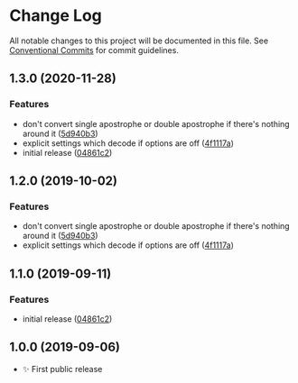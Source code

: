 # Change Log

All notable changes to this project will be documented in this file.
See [Conventional Commits](https://conventionalcommits.org) for commit guidelines.

## 1.3.0 (2020-11-28)

### Features

- don't convert single apostrophe or double apostrophe if there's nothing around it ([5d940b3](https://git.sr.ht/~royston/codsen/commits/5d940b370f9913ba827644f0980ac5f03d92f4f8))
- explicit settings which decode if options are off ([4f1117a](https://git.sr.ht/~royston/codsen/commits/4f1117a4962e51413170b0eb4695f2d9edef71dd))
- initial release ([04861c2](https://git.sr.ht/~royston/codsen/commits/04861c2ae67e6d14614e4ff9ba0517746ea93e1e))

## 1.2.0 (2019-10-02)

### Features

- don't convert single apostrophe or double apostrophe if there's nothing around it ([5d940b3](https://gitlab.com/codsen/codsen/commit/5d940b3))
- explicit settings which decode if options are off ([4f1117a](https://gitlab.com/codsen/codsen/commit/4f1117a))

## 1.1.0 (2019-09-11)

### Features

- initial release ([04861c2](https://gitlab.com/codsen/codsen/commit/04861c2))

## 1.0.0 (2019-09-06)

- ✨ First public release

